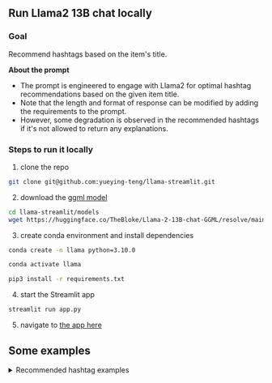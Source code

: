 ## Run Llama2 13B chat locally

### Goal
Recommend hashtags based on the item's title.

**About the prompt**
- The prompt is engineered to engage with Llama2 for optimal hashtag recommendations based on the given item title.
- Note that the length and format of response can be modified by adding the requirements to the prompt.
- However, some degradation is observed in the recommended hashtags if it's not allowed to return any explanations.

### Steps to run it locally
1. clone the repo
```bash
git clone git@github.com:yueying-teng/llama-streamlit.git
```

2. download the [ggml model](https://github.com/ggerganov/ggml)
```bash
cd llama-streamlit/models
wget https://huggingface.co/TheBloke/Llama-2-13B-chat-GGML/resolve/main/llama-2-13b-chat.ggmlv3.q4_0.bin
```

3. create conda environment and install dependencies
```bash
conda create -n llama python=3.10.0

conda activate llama

pip3 install -r requirements.txt
```

4. start the Streamlit app
```bash
streamlit run app.py
```

5. navigate to [the app here](http://localhost:8501/)

## Some examples
<details>
  <summary>Recommended hashtag examples</summary>

1. Hello Kitty x Pusheen Tee Shirt
```
System: Sure! Here are five hashtags that could help you reach a larger audience and get more engagement for your Hello Kitty x Pusheen Tee Shirt:
• #CuteTees - This hashtag is perfect for anyone looking for adorable and stylish tee shirts. Your Hello Kitty x Pusheen design will definitely stand out among the other cute designs in this hashtag.
• #AnimalLoverApproved - This hashtag is great for animal lovers who are always on the lookout for fun and unique items featuring their favorite animals. The combination of Hello Kitty and Pusheen will definitely appeal to animal lovers!
• #FemaleFashion - This hashtag is perfect for women looking for trendy and fashionable clothing items. Your tee shirt design features two beloved characters that are sure to delight female buyers.
• #KawaiiStyle - This hashtag is great for anyone who loves all things kawaii (Japanese for "cute"). Your Hello Kitty x Pusheen tee shirt design fits perfectly into this aesthetic and will appeal to those looking for adorable and stylish items.
• #SummerVibes - This hashtag is perfect for summer-themed items that are bright, colorful, and fun. Your tee shirt design features two cute characters in a playful and cheerful setting, making it a great fit for this hashtags
```

2. 1989 Vintage Vogue GINNY Cowgirl Doll # 71-2500 Needs Repair
```
System: Sure! Here are five hashtags that could help you reach a larger audience and get more engagement for your vintage Vogue GINNY cowgirl doll:
• #VintageToys - This hashtag will help you reach people who are interested in collecting vintage toys, including dolls like yours.
• #CowgirlStyle - This hashtag is perfect for showcasing the unique and stylish design of your GINNY cowgirl doll. It will help you reach people who appreciate western-inspired fashion and collectibles.
• #VogueDolls - As the item is a vintage Vogue doll, using this hashtag will help you reach people who are specifically looking for Vogue dolls or have an interest in them.
• #RetroCollectibles - This hashtag will help you reach people who are interested in collecting retro items like your vintage GINNY cowgirl doll. It's a broad term that can encompass a wide range of retro items, so it could be beneficial to use it in conjunction with more specific hashtags.
• #DollLover - This hashtag is perfect for reaching people who are passionate about dolls and collecting them. It's a broad term that can apply to any type of doll, so it could be beneficial to use it in conjunction with more specific hashtags like #VintageToys or #CowgirlStyle
```

3. Nike Air Max 95 Shoes
```
System: Sure! Here are five hashtags that could help you reach a larger audience and get more engagement for your Nike Air Max 95 Shoes:
• #NikeAirMax - This hashtag is specific to the Nike Air Max line, which is popular among sneakerheads and running enthusiasts. Using this hashtag will help you reach a targeted audience who are interested in Nike's high-quality running shoes.
• #NikeShoes - This hashtag is more general and can be used for any type of Nike shoe. It has over 1.5 million posts, making it a great way to reach a large audience.
• #AirMax95 - This hashtag is specific to the Air Max 95 model, which is a popular choice among runners and sneaker enthusiasts. Using this hashtag will help you reach people who are specifically looking for this type of shoe.
• #ShoeGameStrong - This hashtag is more creative and can be used to showcase the style and performance of your Nike Air Max 95 shoes. It has over 10,000 posts, making it a great way to get engagement and reach a smaller but still engaged audience.
• #FreshKicks - This hashtag is more casual and can be used to showcase the latest and greatest sneakers. Using this hashtag will help you reach a younger audience who are interested in trendy and stylish footwear
```

</details>

